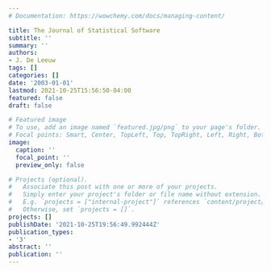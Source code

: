 ```yaml
---
# Documentation: https://wowchemy.com/docs/managing-content/

title: The Journal of Statistical Software
subtitle: ''
summary: ''
authors:
- J. De Leeuw
tags: []
categories: []
date: '2003-01-01'
lastmod: 2021-10-25T15:56:50-04:00
featured: false
draft: false

# Featured image
# To use, add an image named `featured.jpg/png` to your page's folder.
# Focal points: Smart, Center, TopLeft, Top, TopRight, Left, Right, BottomLeft, Bottom, BottomRight.
image:
  caption: ''
  focal_point: ''
  preview_only: false

# Projects (optional).
#   Associate this post with one or more of your projects.
#   Simply enter your project's folder or file name without extension.
#   E.g. `projects = ["internal-project"]` references `content/project/deep-learning/index.md`.
#   Otherwise, set `projects = []`.
projects: []
publishDate: '2021-10-25T19:56:49.992444Z'
publication_types:
- '3'
abstract: ''
publication: ''
---
```

